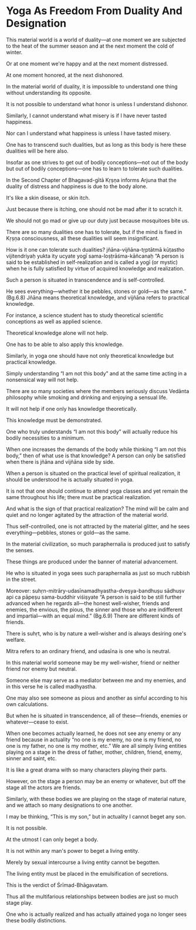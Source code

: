 # Yoga As Freedom From Duality And Designation

This material world is a world of duality—at one moment we are subjected to the heat of the summer season and at the next moment the cold of winter.

Or at one moment we're happy and at the next moment distressed.

At one moment honored, at the next dishonored.

In the material world of duality, it is impossible to understand one thing without understanding its opposite.

It is not possible to understand what honor is unless I understand dishonor.

Similarly, I cannot understand what misery is if I have never tasted happiness.

Nor can I understand what happiness is unless I have tasted misery.

One has to transcend such dualities, but as long as this body is here these dualities will be here also.

Insofar as one strives to get out of bodily conceptions—not out of the body but out of bodily conceptions—one has to learn to tolerate such dualities.

In the Second Chapter of Bhagavad-gītā Kṛṣṇa informs Arjuna that the duality of distress and happiness is due to the body alone.

It's like a skin disease, or skin itch.

Just because there is itching, one should not be mad after it to scratch it.

We should not go mad or give up our duty just because mosquitoes bite us.

There are so many dualities one has to tolerate, but if the mind is fixed in Kṛṣṇa consciousness, all these dualities will seem insignificant.

How is it one can tolerate such dualities? jñāna-vijñāna-tṛptātmā kūṭastho vijitendriyaḥ yukta ity ucyate yogī sama-loṣṭrāśma-kāñcanaḥ “A person is said to be established in self-realization and is called a yogī (or mystic) when he is fully satisfied by virtue of acquired knowledge and realization.

Such a person is situated in transcendence and is self-controlled.

He sees everything—whether it be pebbles, stones or gold—as the same.” (Bg.6.8) Jñāna means theoretical knowledge, and vijñāna refers to practical knowledge.

For instance, a science student has to study theoretical scientific conceptions as well as applied science.

Theoretical knowledge alone will not help.

One has to be able to also apply this knowledge.

Similarly, in yoga one should have not only theoretical knowledge but practical knowledge.

Simply understanding “I am not this body” and at the same time acting in a nonsensical way will not help.

There are so many societies where the members seriously discuss Vedānta philosophy while smoking and drinking and enjoying a sensual life.

It will not help if one only has knowledge theoretically.

This knowledge must be demonstrated.

One who truly understands “I am not this body” will actually reduce his bodily necessities to a minimum.

When one increases the demands of the body while thinking “I am not this body,” then of what use is that knowledge? A person can only be satisfied when there is jñāna and vijñāna side by side.

When a person is situated on the practical level of spiritual realization, it should be understood he is actually situated in yoga.

It is not that one should continue to attend yoga classes and yet remain the same throughout his life; there must be practical realization.

And what is the sign of that practical realization? The mind will be calm and quiet and no longer agitated by the attraction of the material world.

Thus self-controlled, one is not attracted by the material glitter, and he sees everything—pebbles, stones or gold—as the same.

In the material civilization, so much paraphernalia is produced just to satisfy the senses.

These things are produced under the banner of material advancement.

He who is situated in yoga sees such paraphernalia as just so much rubbish in the street.

Moreover: suhṛn-mitrāry-udasīnamadhyastha-dveṣya-bandhuṣu sādhuṣv api ca pāpeṣu sama-buddhir viśiṣyate “A person is said to be still further advanced when he regards all—the honest well-wisher, friends and enemies, the envious, the pious, the sinner and those who are indifferent and impartial—with an equal mind.” (Bg.6.9) There are different kinds of friends.

There is suhṛt, who is by nature a well-wisher and is always desiring one's welfare.

Mitra refers to an ordinary friend, and udasīna is one who is neutral.

In this material world someone may be my well-wisher, friend or neither friend nor enemy but neutral.

Someone else may serve as a mediator between me and my enemies, and in this verse he is called madhyastha.

One may also see someone as pious and another as sinful according to his own calculations.

But when he is situated in transcendence, all of these—friends, enemies or whatever—cease to exist.

When one becomes actually learned, he does not see any enemy or any friend because in actuality “no one is my enemy, no one is my friend, no one is my father, no one is my mother, etc.” We are all simply living entities playing on a stage in the dress of father, mother, children, friend, enemy, sinner and saint, etc.

It is like a great drama with so many characters playing their parts.

However, on the stage a person may be an enemy or whatever, but off the stage all the actors are friends.

Similarly, with these bodies we are playing on the stage of material nature, and we attach so many designations to one another.

I may be thinking, “This is my son,” but in actuality I cannot beget any son.

It is not possible.

At the utmost I can only beget a body.

It is not within any man's power to beget a living entity.

Merely by sexual intercourse a living entity cannot be begotten.

The living entity must be placed in the emulsification of secretions.

This is the verdict of Śrīmad-Bhāgavatam.

Thus all the multifarious relationships between bodies are just so much stage play.

One who is actually realized and has actually attained yoga no longer sees these bodily distinctions.

